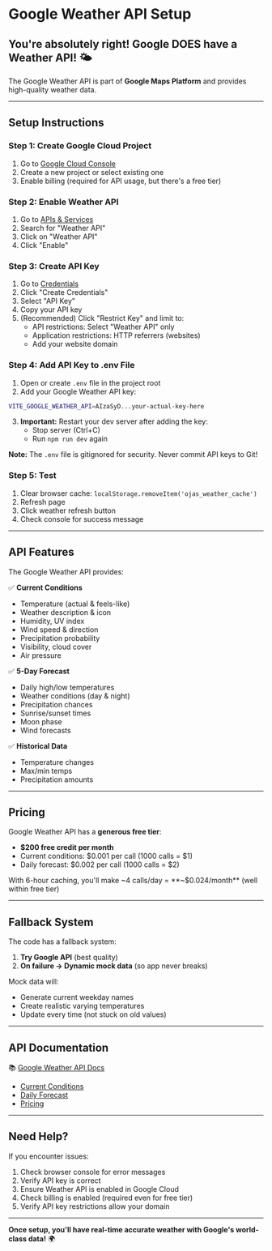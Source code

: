 # Google Weather API Setup

## You're absolutely right! Google DOES have a Weather API! 🌤️

The Google Weather API is part of **Google Maps Platform** and provides high-quality weather data.

---

## Setup Instructions

### Step 1: Create Google Cloud Project

1. Go to [Google Cloud Console](https://console.cloud.google.com/)
2. Create a new project or select existing one
3. Enable billing (required for API usage, but there's a free tier)

### Step 2: Enable Weather API

1. Go to [APIs & Services](https://console.cloud.google.com/apis/library)
2. Search for "Weather API"
3. Click on "Weather API"
4. Click "Enable"

### Step 3: Create API Key

1. Go to [Credentials](https://console.cloud.google.com/apis/credentials)
2. Click "Create Credentials"
3. Select "API Key"
4. Copy your API key
5. (Recommended) Click "Restrict Key" and limit to:
   - API restrictions: Select "Weather API" only
   - Application restrictions: HTTP referrers (websites)
   - Add your website domain

### Step 4: Add API Key to .env File

1. Open or create `.env` file in the project root
2. Add your Google Weather API key:

```bash
VITE_GOOGLE_WEATHER_API=AIzaSyD...your-actual-key-here
```

3. **Important:** Restart your dev server after adding the key:
   - Stop server (Ctrl+C)
   - Run `npm run dev` again
   
**Note:** The `.env` file is gitignored for security. Never commit API keys to Git!

### Step 5: Test

1. Clear browser cache: `localStorage.removeItem('ojas_weather_cache')`
2. Refresh page
3. Click weather refresh button
4. Check console for success message

---

## API Features

The Google Weather API provides:

✅ **Current Conditions**
- Temperature (actual & feels-like)
- Weather description & icon
- Humidity, UV index
- Wind speed & direction
- Precipitation probability
- Visibility, cloud cover
- Air pressure

✅ **5-Day Forecast**
- Daily high/low temperatures
- Weather conditions (day & night)
- Precipitation chances
- Sunrise/sunset times
- Moon phase
- Wind forecasts

✅ **Historical Data**
- Temperature changes
- Max/min temps
- Precipitation amounts

---

## Pricing

Google Weather API has a **generous free tier**:

- **$200 free credit per month**
- Current conditions: $0.001 per call (1000 calls = $1)
- Daily forecast: $0.002 per call (1000 calls = $2)

With 6-hour caching, you'll make ~4 calls/day = **~$0.024/month** (well within free tier)

---

## Fallback System

The code has a fallback system:
1. **Try Google API** (best quality)
2. **On failure → Dynamic mock data** (so app never breaks)

Mock data will:
- Generate current weekday names
- Create realistic varying temperatures
- Update every time (not stuck on old values)

---

## API Documentation

📚 [Google Weather API Docs](https://developers.google.com/maps/documentation/weather)
- [Current Conditions](https://developers.google.com/maps/documentation/weather/current-conditions)
- [Daily Forecast](https://developers.google.com/maps/documentation/weather/daily-forecast)
- [Pricing](https://mapsplatform.google.com/pricing/)

---

## Need Help?

If you encounter issues:
1. Check browser console for error messages
2. Verify API key is correct
3. Ensure Weather API is enabled in Google Cloud
4. Check billing is enabled (required even for free tier)
5. Verify API key restrictions allow your domain

---

**Once setup, you'll have real-time accurate weather with Google's world-class data!** 🌍
